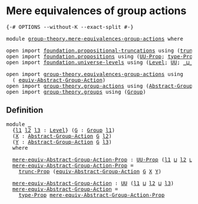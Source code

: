 # Mere equivalences of group actions

<pre class="Agda"><a id="47" class="Symbol">{-#</a> <a id="51" class="Keyword">OPTIONS</a> <a id="59" class="Pragma">--without-K</a> <a id="71" class="Pragma">--exact-split</a> <a id="85" class="Symbol">#-}</a>

<a id="90" class="Keyword">module</a> <a id="97" href="group-theory.mere-equivalences-group-actions.html" class="Module">group-theory.mere-equivalences-group-actions</a> <a id="142" class="Keyword">where</a>

<a id="149" class="Keyword">open</a> <a id="154" class="Keyword">import</a> <a id="161" href="foundation.propositional-truncations.html" class="Module">foundation.propositional-truncations</a> <a id="198" class="Keyword">using</a> <a id="204" class="Symbol">(</a><a id="205" href="foundation.propositional-truncations.html#2546" class="Function">trunc-Prop</a><a id="215" class="Symbol">)</a>
<a id="217" class="Keyword">open</a> <a id="222" class="Keyword">import</a> <a id="229" href="foundation.propositions.html" class="Module">foundation.propositions</a> <a id="253" class="Keyword">using</a> <a id="259" class="Symbol">(</a><a id="260" href="foundation-core.propositions.html#1393" class="Function">UU-Prop</a><a id="267" class="Symbol">;</a> <a id="269" href="foundation-core.propositions.html#1495" class="Function">type-Prop</a><a id="278" class="Symbol">)</a>
<a id="280" class="Keyword">open</a> <a id="285" class="Keyword">import</a> <a id="292" href="foundation.universe-levels.html" class="Module">foundation.universe-levels</a> <a id="319" class="Keyword">using</a> <a id="325" class="Symbol">(</a><a id="326" href="Agda.Primitive.html#597" class="Postulate">Level</a><a id="331" class="Symbol">;</a> <a id="333" href="foundation-core.universe-levels.html#235" class="Primitive">UU</a><a id="335" class="Symbol">;</a> <a id="337" href="Agda.Primitive.html#810" class="Primitive Operator">_⊔_</a><a id="340" class="Symbol">)</a>

<a id="343" class="Keyword">open</a> <a id="348" class="Keyword">import</a> <a id="355" href="group-theory.equivalences-group-actions.html" class="Module">group-theory.equivalences-group-actions</a> <a id="395" class="Keyword">using</a>
  <a id="403" class="Symbol">(</a> <a id="405" href="group-theory.equivalences-group-actions.html#2523" class="Function">equiv-Abstract-Group-Action</a><a id="432" class="Symbol">)</a>
<a id="434" class="Keyword">open</a> <a id="439" class="Keyword">import</a> <a id="446" href="group-theory.group-actions.html" class="Module">group-theory.group-actions</a> <a id="473" class="Keyword">using</a> <a id="479" class="Symbol">(</a><a id="480" href="group-theory.group-actions.html#1192" class="Function">Abstract-Group-Action</a><a id="501" class="Symbol">)</a>
<a id="503" class="Keyword">open</a> <a id="508" class="Keyword">import</a> <a id="515" href="group-theory.groups.html" class="Module">group-theory.groups</a> <a id="535" class="Keyword">using</a> <a id="541" class="Symbol">(</a><a id="542" href="group-theory.groups.html#2468" class="Function">Group</a><a id="547" class="Symbol">)</a>
</pre>
## Definition

<pre class="Agda"><a id="577" class="Keyword">module</a> <a id="584" href="group-theory.mere-equivalences-group-actions.html#584" class="Module">_</a>
  <a id="588" class="Symbol">{</a><a id="589" href="group-theory.mere-equivalences-group-actions.html#589" class="Bound">l1</a> <a id="592" href="group-theory.mere-equivalences-group-actions.html#592" class="Bound">l2</a> <a id="595" href="group-theory.mere-equivalences-group-actions.html#595" class="Bound">l3</a> <a id="598" class="Symbol">:</a> <a id="600" href="Agda.Primitive.html#597" class="Postulate">Level</a><a id="605" class="Symbol">}</a> <a id="607" class="Symbol">(</a><a id="608" href="group-theory.mere-equivalences-group-actions.html#608" class="Bound">G</a> <a id="610" class="Symbol">:</a> <a id="612" href="group-theory.groups.html#2468" class="Function">Group</a> <a id="618" href="group-theory.mere-equivalences-group-actions.html#589" class="Bound">l1</a><a id="620" class="Symbol">)</a>
  <a id="624" class="Symbol">(</a><a id="625" href="group-theory.mere-equivalences-group-actions.html#625" class="Bound">X</a> <a id="627" class="Symbol">:</a> <a id="629" href="group-theory.group-actions.html#1192" class="Function">Abstract-Group-Action</a> <a id="651" href="group-theory.mere-equivalences-group-actions.html#608" class="Bound">G</a> <a id="653" href="group-theory.mere-equivalences-group-actions.html#592" class="Bound">l2</a><a id="655" class="Symbol">)</a>
  <a id="659" class="Symbol">(</a><a id="660" href="group-theory.mere-equivalences-group-actions.html#660" class="Bound">Y</a> <a id="662" class="Symbol">:</a> <a id="664" href="group-theory.group-actions.html#1192" class="Function">Abstract-Group-Action</a> <a id="686" href="group-theory.mere-equivalences-group-actions.html#608" class="Bound">G</a> <a id="688" href="group-theory.mere-equivalences-group-actions.html#595" class="Bound">l3</a><a id="690" class="Symbol">)</a>
  <a id="694" class="Keyword">where</a>

  <a id="703" href="group-theory.mere-equivalences-group-actions.html#703" class="Function">mere-equiv-Abstract-Group-Action-Prop</a> <a id="741" class="Symbol">:</a> <a id="743" href="foundation-core.propositions.html#1393" class="Function">UU-Prop</a> <a id="751" class="Symbol">(</a><a id="752" href="group-theory.mere-equivalences-group-actions.html#589" class="Bound">l1</a> <a id="755" href="Agda.Primitive.html#810" class="Primitive Operator">⊔</a> <a id="757" href="group-theory.mere-equivalences-group-actions.html#592" class="Bound">l2</a> <a id="760" href="Agda.Primitive.html#810" class="Primitive Operator">⊔</a> <a id="762" href="group-theory.mere-equivalences-group-actions.html#595" class="Bound">l3</a><a id="764" class="Symbol">)</a>
  <a id="768" href="group-theory.mere-equivalences-group-actions.html#703" class="Function">mere-equiv-Abstract-Group-Action-Prop</a> <a id="806" class="Symbol">=</a>
    <a id="812" href="foundation.propositional-truncations.html#2546" class="Function">trunc-Prop</a> <a id="823" class="Symbol">(</a><a id="824" href="group-theory.equivalences-group-actions.html#2523" class="Function">equiv-Abstract-Group-Action</a> <a id="852" href="group-theory.mere-equivalences-group-actions.html#608" class="Bound">G</a> <a id="854" href="group-theory.mere-equivalences-group-actions.html#625" class="Bound">X</a> <a id="856" href="group-theory.mere-equivalences-group-actions.html#660" class="Bound">Y</a><a id="857" class="Symbol">)</a>

  <a id="862" href="group-theory.mere-equivalences-group-actions.html#862" class="Function">mere-equiv-Abstract-Group-Action</a> <a id="895" class="Symbol">:</a> <a id="897" href="foundation-core.universe-levels.html#235" class="Primitive">UU</a> <a id="900" class="Symbol">(</a><a id="901" href="group-theory.mere-equivalences-group-actions.html#589" class="Bound">l1</a> <a id="904" href="Agda.Primitive.html#810" class="Primitive Operator">⊔</a> <a id="906" href="group-theory.mere-equivalences-group-actions.html#592" class="Bound">l2</a> <a id="909" href="Agda.Primitive.html#810" class="Primitive Operator">⊔</a> <a id="911" href="group-theory.mere-equivalences-group-actions.html#595" class="Bound">l3</a><a id="913" class="Symbol">)</a>
  <a id="917" href="group-theory.mere-equivalences-group-actions.html#862" class="Function">mere-equiv-Abstract-Group-Action</a> <a id="950" class="Symbol">=</a>
    <a id="956" href="foundation-core.propositions.html#1495" class="Function">type-Prop</a> <a id="966" href="group-theory.mere-equivalences-group-actions.html#703" class="Function">mere-equiv-Abstract-Group-Action-Prop</a>
</pre>